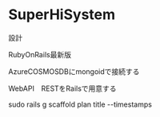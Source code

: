 # SuperHiSystem

設計

RubyOnRails最新版

AzureCOSMOSDBにmongoidで接続する

WebAPI　RESTをRailsで用意する

sudo rails g scaffold plan title --timestamps

